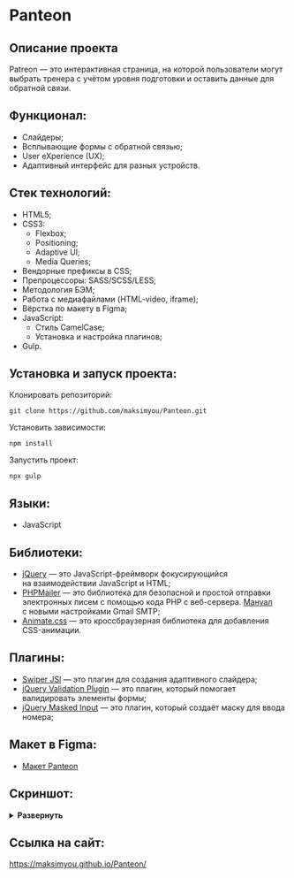 # Panteon


## Описание проекта
Patreon — это интерактивная страница, на которой пользователи могут выбрать тренера с учётом уровня подготовки и оставить данные для обратной связи.

## Функционал:
- Слайдеры;
- Всплывающие формы с обратной связью;
- User eXperience (UX);
- Адаптивный интерфейс для разных устройств.

## Стек технологий:
- HTML5;
- CSS3:
  - Flexbox;
  - Positioning;
  - Adaptive UI;
  - Media Queries;
- Вендорные префиксы в CSS;
- Препроцессоры: SASS/SCSS/LESS;
- Методология БЭМ;
- Работа с медиафайлами (HTML-video, iframe);
- Вёрстка по макету в Figma;
- JavaScript:
  - Стиль CamelCase;
  - Установка и настройка плагинов;
- Gulp.

## Установка и запуск проекта:
Клонировать репозиторий:

    git clone https://github.com/maksimyou/Panteon.git

Установить зависимости:

    npm install

Запустить проект:

    npx gulp

## Языки:
- JavaScript

## Библиотеки:
- [jQuery](https://jquery.com/) — это JavaScript-фреймворк фокусирующийся на взаимодействии JavaScript и HTML;
- [PHPMailer](https://github.com/PHPMailer/PHPMailer) — это библиотека для безопасной и простой отправки электронных писем с помощью кода PHP с веб-сервера. [Мануал](https://youtu.be/mte7LroYd74) с новыми настройками Gmail SMTP;
- [Animate.css](https://animate.style/) — это кроссбраузерная библиотека для добавления CSS-анимации.

## Плагины:
- [Swiper JSl](https://swiperjs.com/) — это плагин для создания адаптивного слайдера;
- [jQuery Validation Plugin](https://jqueryvalidation.org/) — это плагин, который помогает валидировать элементы формы;
- [jQuery Masked Input](https://plugins.jquery.com/maskedinput/) — это плагин, который создаёт маску для ввода номера;




## Макет в Figma:
- [Макет Panteon](https://www.figma.com/file/IWiwRJWS10tV57hGJCroFb/Panteon-~12000-16000?t=GgA3ZU0HrbfSr0Ne-6)

## Скриншот:
<details><summary><b>Развернуть</b></summary>

![Panteon](https://user-images.githubusercontent.com/93248333/214223755-8bd6dbfb-fb7e-4e8d-a452-9ac349da4d89.png)(https://maksimyou.github.io/Panteon/)

</details>

## Ссылка на сайт:
https://maksimyou.github.io/Panteon/
